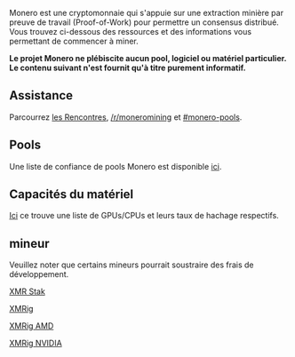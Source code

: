 <div class="mining">
<div class="center-xs container description">
<p>Monero est une cryptomonnaie qui s'appuie sur une extraction minière par preuve de travail (Proof-of-Work) pour permettre un consensus distribué. Vous trouvez ci-dessous des ressources et des informations vous permettant de commencer à miner.</p>

<p><strong>Le projet Monero ne plébiscite aucun pool, logiciel ou matériel particulier. Le contenu suivant n'est fournit qu'à titre purement informatif.</strong></p>
</div>

<section class="container">
        <div class="row">      
            <!-- full block-->
            <div class="full col-lg-12 col-md-12 col-sm-12 col-xs-12">
                <div class="info-block">
                    <div class="row center-xs">
                        <div class="col">
                            <h2>Assistance</h2>
                        </div>
                    </div>
                    <div class="row center-xs">
                    <p>Parcourrez <a href="{{site.baseurl}}/community/hangouts/"> les Rencontres</a>, <a href="https://www.reddit.com/r/MoneroMining/" target="_blank" rel="noreferrer noopener">/r/moneromining</a> et <a href="irc://chat.freenode.net/#monero-pools" target="_blank" rel="noreferrer noopener">#monero-pools</a>.</p>
                    </div>
                </div>
            </div>
            <!-- end full block -->
        </div>
    </section>
<section class="container">
        <div class="row">
            <div class="left half no-pad-sm col-lg-6 col-md-6 col-sm-12 col-xs-12">
                <div class="info-block">
                    <div class="row center-xs">
                        <div class="col">
                            <h2>Pools</h2>
                        </div>
                    </div>
                    <div class="row center-xs">
                       <p>Une liste de confiance de pools Monero est disponible <a href="http://moneropools.com/"> ici</a>.</p>
                    </div>
                </div>
            </div>
            <div class="right half col-lg-6 col-md-6 col-sm-12 col-xs-12">
                <div class="info-block">
                    <div class="row center-xs">
                        <div class="col">
                            <h2>Capacités du matériel</h2>
                        </div>
                    </div>
                    <div class="row center-xs">
                       <p><a href="http://monerobenchmarks.info/">Ici</a> ce trouve une liste de GPUs/CPUs et leurs taux de hachage respectifs.</p>
                    </div>
                </div>
            </div>
        </div>
    </section>
    <section class="container">
        <div class="row">      
            <!-- full block-->
            <div class="full col-lg-12 col-md-12 col-sm-12 col-xs-12">
                <div class="info-block">
                    <div class="row center-xs">
                        <div class="col">
                            <h2>mineur</h2>
                        </div>
                    </div>
                    <div class="row center-xs">
                       <p>Veuillez noter que certains mineurs pourrait soustraire des frais de développement.</p>
                    </div>
                    <div class="row center-xs">
                        <p><a href="https://github.com/fireice-uk/xmr-stak" target="_blank" rel="noreferrer noopener">XMR Stak</a></p>
                    </div>
                    <div class="row center-xs">
                        <p><a href="https://github.com/xmrig/xmrig" target="_blank" rel="noreferrer noopener">XMRig</a></p>
                    </div>
                    <div class="row center-xs">
                        <p><a href="https://github.com/xmrig/xmrig-amd" target="_blank" rel="noreferrer noopener">XMRig AMD</a></p>
                    </div>
                    <div class="row center-xs">
                        <p><a href="https://github.com/xmrig/xmrig-nvidia" target="_blank" rel="noreferrer noopener">XMRig NVIDIA</a></p>
                    </div>
                </div>
            </div>
            <!-- end full block -->
        </div>
    </section>


</div>
